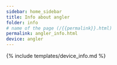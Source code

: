 ```yaml
---
sidebar: home_sidebar
title: Info about angler
folder: info
# name of the page (/{{permalink}}.html)
permalink: angler_info.html
device: angler
---
```

{% include templates/device_info.md %}
